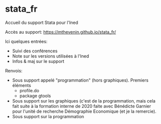 # stata_fr

Accueil du support Stata pour l'Ined

Accès au support: https://mthevenin.github.io/stata_fr/

Ici quelques entrées:

* Suivi des conférences 
* Note sur les versions utilisées à l'Ined
* Infos & maj sur le support

Renvois:

* Sous support appelé "programmation" (hors graphiques). Premiers éléments
  * profile.do
  * package gtools 
* Sous support sur les graphiques (c'est de la programmation, mais cela fait suite à la formation interne de 2020 faite avec Bénédicte Garnier pour l'unité de recherche Démographie Economique (et je la remercie).
* Sous support sur la programmation
